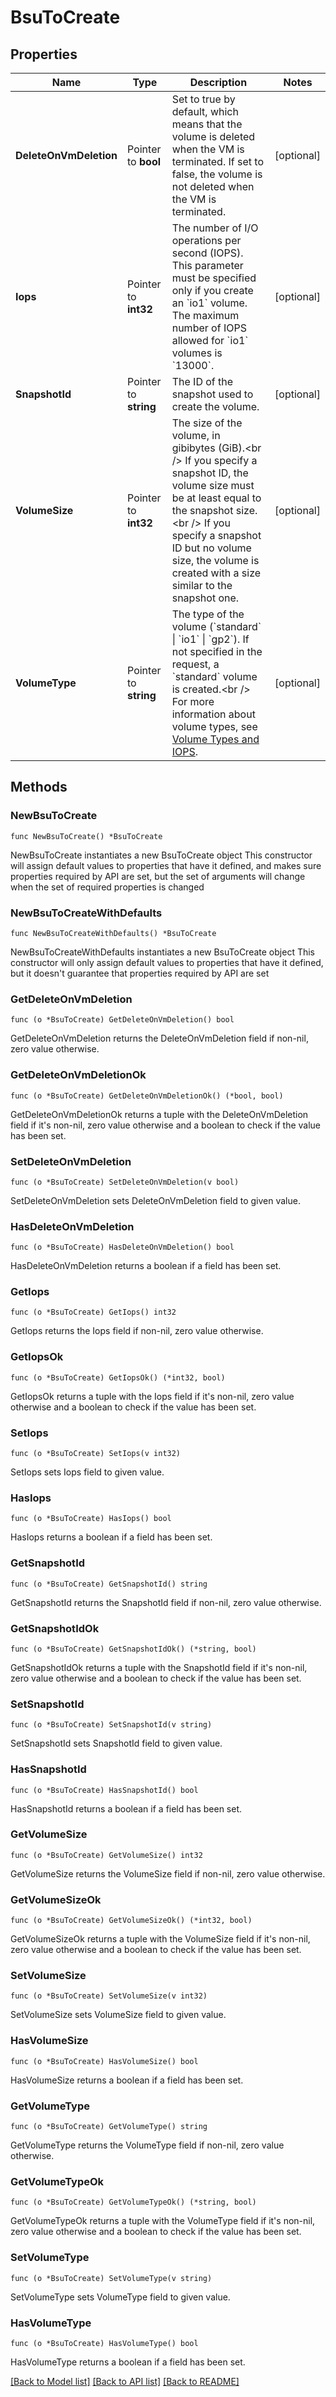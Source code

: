 # BsuToCreate

## Properties

Name | Type | Description | Notes
------------ | ------------- | ------------- | -------------
**DeleteOnVmDeletion** | Pointer to **bool** | Set to true by default, which means that the volume is deleted when the VM is terminated. If set to false, the volume is not deleted when the VM is terminated. | [optional] 
**Iops** | Pointer to **int32** | The number of I/O operations per second (IOPS). This parameter must be specified only if you create an &#x60;io1&#x60; volume. The maximum number of IOPS allowed for &#x60;io1&#x60; volumes is &#x60;13000&#x60;. | [optional] 
**SnapshotId** | Pointer to **string** | The ID of the snapshot used to create the volume. | [optional] 
**VolumeSize** | Pointer to **int32** | The size of the volume, in gibibytes (GiB).&lt;br /&gt; If you specify a snapshot ID, the volume size must be at least equal to the snapshot size.&lt;br /&gt; If you specify a snapshot ID but no volume size, the volume is created with a size similar to the snapshot one. | [optional] 
**VolumeType** | Pointer to **string** | The type of the volume (&#x60;standard&#x60; \\| &#x60;io1&#x60; \\| &#x60;gp2&#x60;). If not specified in the request, a &#x60;standard&#x60; volume is created.&lt;br /&gt; For more information about volume types, see [Volume Types and IOPS](https://wiki.outscale.net/display/EN/About+Volumes#AboutVolumes-VolumeTypesVolumeTypesandIOPS). | [optional] 

## Methods

### NewBsuToCreate

`func NewBsuToCreate() *BsuToCreate`

NewBsuToCreate instantiates a new BsuToCreate object
This constructor will assign default values to properties that have it defined,
and makes sure properties required by API are set, but the set of arguments
will change when the set of required properties is changed

### NewBsuToCreateWithDefaults

`func NewBsuToCreateWithDefaults() *BsuToCreate`

NewBsuToCreateWithDefaults instantiates a new BsuToCreate object
This constructor will only assign default values to properties that have it defined,
but it doesn't guarantee that properties required by API are set

### GetDeleteOnVmDeletion

`func (o *BsuToCreate) GetDeleteOnVmDeletion() bool`

GetDeleteOnVmDeletion returns the DeleteOnVmDeletion field if non-nil, zero value otherwise.

### GetDeleteOnVmDeletionOk

`func (o *BsuToCreate) GetDeleteOnVmDeletionOk() (*bool, bool)`

GetDeleteOnVmDeletionOk returns a tuple with the DeleteOnVmDeletion field if it's non-nil, zero value otherwise
and a boolean to check if the value has been set.

### SetDeleteOnVmDeletion

`func (o *BsuToCreate) SetDeleteOnVmDeletion(v bool)`

SetDeleteOnVmDeletion sets DeleteOnVmDeletion field to given value.

### HasDeleteOnVmDeletion

`func (o *BsuToCreate) HasDeleteOnVmDeletion() bool`

HasDeleteOnVmDeletion returns a boolean if a field has been set.

### GetIops

`func (o *BsuToCreate) GetIops() int32`

GetIops returns the Iops field if non-nil, zero value otherwise.

### GetIopsOk

`func (o *BsuToCreate) GetIopsOk() (*int32, bool)`

GetIopsOk returns a tuple with the Iops field if it's non-nil, zero value otherwise
and a boolean to check if the value has been set.

### SetIops

`func (o *BsuToCreate) SetIops(v int32)`

SetIops sets Iops field to given value.

### HasIops

`func (o *BsuToCreate) HasIops() bool`

HasIops returns a boolean if a field has been set.

### GetSnapshotId

`func (o *BsuToCreate) GetSnapshotId() string`

GetSnapshotId returns the SnapshotId field if non-nil, zero value otherwise.

### GetSnapshotIdOk

`func (o *BsuToCreate) GetSnapshotIdOk() (*string, bool)`

GetSnapshotIdOk returns a tuple with the SnapshotId field if it's non-nil, zero value otherwise
and a boolean to check if the value has been set.

### SetSnapshotId

`func (o *BsuToCreate) SetSnapshotId(v string)`

SetSnapshotId sets SnapshotId field to given value.

### HasSnapshotId

`func (o *BsuToCreate) HasSnapshotId() bool`

HasSnapshotId returns a boolean if a field has been set.

### GetVolumeSize

`func (o *BsuToCreate) GetVolumeSize() int32`

GetVolumeSize returns the VolumeSize field if non-nil, zero value otherwise.

### GetVolumeSizeOk

`func (o *BsuToCreate) GetVolumeSizeOk() (*int32, bool)`

GetVolumeSizeOk returns a tuple with the VolumeSize field if it's non-nil, zero value otherwise
and a boolean to check if the value has been set.

### SetVolumeSize

`func (o *BsuToCreate) SetVolumeSize(v int32)`

SetVolumeSize sets VolumeSize field to given value.

### HasVolumeSize

`func (o *BsuToCreate) HasVolumeSize() bool`

HasVolumeSize returns a boolean if a field has been set.

### GetVolumeType

`func (o *BsuToCreate) GetVolumeType() string`

GetVolumeType returns the VolumeType field if non-nil, zero value otherwise.

### GetVolumeTypeOk

`func (o *BsuToCreate) GetVolumeTypeOk() (*string, bool)`

GetVolumeTypeOk returns a tuple with the VolumeType field if it's non-nil, zero value otherwise
and a boolean to check if the value has been set.

### SetVolumeType

`func (o *BsuToCreate) SetVolumeType(v string)`

SetVolumeType sets VolumeType field to given value.

### HasVolumeType

`func (o *BsuToCreate) HasVolumeType() bool`

HasVolumeType returns a boolean if a field has been set.


[[Back to Model list]](../README.md#documentation-for-models) [[Back to API list]](../README.md#documentation-for-api-endpoints) [[Back to README]](../README.md)


